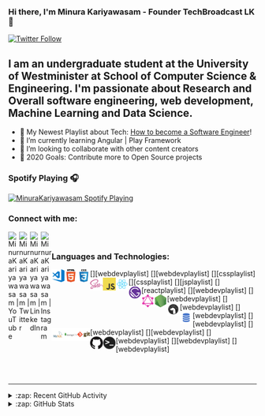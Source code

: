 ### Hi there, I'm Minura Kariyawasam - Founder TechBroadcast LK  👋

[![Twitter Follow](https://img.shields.io/twitter/follow/MinuraKariyawasam?color=1DA1F2&logo=twitter&style=for-the-badge)](https://twitter.com/intent/follow?original_referer=https%3A%2F%2Fgithub.com%2FMinuraKariyawasam&screen_name=MinuKariyawasam)

## I am an undergraduate student at the University of Westminister at School of Computer Science & Engineering. I'm passionate about Research and Overall software engineering, web development, Machine Learning and Data Science.

- 🔭 My Newest Playlist about Tech: [How to become a Software Engineer][course]!
- 🌱 I’m currently learning Angular | Play Framework
- 👯 I’m looking to collaborate with other content creators
- 🥅 2020 Goals: Contribute more to Open Source projects

### Spotify Playing 🎧

[<img src="https://now-playing-MinuraKariyawasam.vercel.app/api/spotify-playing" alt="MinuraKariyawasam Spotify Playing" width="350" />](https://open.spotify.com/user/swyqyimdc12jajde4vpwd2x1b)

### Connect with me:

[<img align="left" alt="MinuraKariyawasam | YouTube" width="22px" src="https://cdn.jsdelivr.net/npm/simple-icons@v3/icons/youtube.svg" />][youtube]
[<img align="left" alt="MinuraKariyawasam | Twitter" width="22px" src="https://cdn.jsdelivr.net/npm/simple-icons@v3/icons/twitter.svg" />][twitter]
[<img align="left" alt="MinuraKariyawasam | LinkedIn" width="22px" src="https://cdn.jsdelivr.net/npm/simple-icons@v3/icons/linkedin.svg" />][linkedin]
[<img align="left" alt="MinuraKariyawasam | Instagram" width="22px" src="https://cdn.jsdelivr.net/npm/simple-icons@v3/icons/instagram.svg" />][instagram]

<br />

### Languages and Technologies:

[<img align="left" alt="Visual Studio Code" width="26px" src="https://raw.githubusercontent.com/github/explore/80688e429a7d4ef2fca1e82350fe8e3517d3494d/topics/visual-studio-code/visual-studio-code.png" />][webdevplaylist]
[<img align="left" alt="HTML5" width="26px" src="https://raw.githubusercontent.com/github/explore/80688e429a7d4ef2fca1e82350fe8e3517d3494d/topics/html/html.png" />][webdevplaylist]
[<img align="left" alt="CSS3" width="26px" src="https://raw.githubusercontent.com/github/explore/80688e429a7d4ef2fca1e82350fe8e3517d3494d/topics/css/css.png" />][cssplaylist]
[<img align="left" alt="Sass" width="26px" src="https://raw.githubusercontent.com/github/explore/80688e429a7d4ef2fca1e82350fe8e3517d3494d/topics/sass/sass.png" />][cssplaylist]
[<img align="left" alt="JavaScript" width="26px" src="https://raw.githubusercontent.com/github/explore/80688e429a7d4ef2fca1e82350fe8e3517d3494d/topics/javascript/javascript.png" />][jsplaylist]
[<img align="left" alt="React" width="26px" src="https://raw.githubusercontent.com/github/explore/80688e429a7d4ef2fca1e82350fe8e3517d3494d/topics/react/react.png" />][reactplaylist]
[<img align="left" alt="Gatsby" width="26px" src="https://raw.githubusercontent.com/github/explore/e94815998e4e0713912fed477a1f346ec04c3da2/topics/gatsby/gatsby.png" />][webdevplaylist]
[<img align="left" alt="GraphQL" width="26px" src="https://raw.githubusercontent.com/github/explore/80688e429a7d4ef2fca1e82350fe8e3517d3494d/topics/graphql/graphql.png" />][webdevplaylist]
[<img align="left" alt="Node.js" width="26px" src="https://raw.githubusercontent.com/github/explore/80688e429a7d4ef2fca1e82350fe8e3517d3494d/topics/nodejs/nodejs.png" />][webdevplaylist]
[<img align="left" alt="Deno" width="26px" src="https://raw.githubusercontent.com/github/explore/361e2821e2dea67711cde99c9c40ed357061cf27/topics/deno/deno.png" />][webdevplaylist]
[<img align="left" alt="SQL" width="26px" src="https://raw.githubusercontent.com/github/explore/80688e429a7d4ef2fca1e82350fe8e3517d3494d/topics/sql/sql.png" />][webdevplaylist]
[<img align="left" alt="MySQL" width="26px" src="https://raw.githubusercontent.com/github/explore/80688e429a7d4ef2fca1e82350fe8e3517d3494d/topics/mysql/mysql.png" />][webdevplaylist]
[<img align="left" alt="MongoDB" width="26px" src="https://raw.githubusercontent.com/github/explore/80688e429a7d4ef2fca1e82350fe8e3517d3494d/topics/mongodb/mongodb.png" />][webdevplaylist]
[<img align="left" alt="Git" width="26px" src="https://raw.githubusercontent.com/github/explore/80688e429a7d4ef2fca1e82350fe8e3517d3494d/topics/git/git.png" />][webdevplaylist]
[<img align="left" alt="GitHub" width="26px" src="https://raw.githubusercontent.com/github/explore/78df643247d429f6cc873026c0622819ad797942/topics/github/github.png" />][webdevplaylist]
[<img align="left" alt="Terminal" width="26px" src="https://raw.githubusercontent.com/github/explore/80688e429a7d4ef2fca1e82350fe8e3517d3494d/topics/terminal/terminal.png" />][webdevplaylist]

<br />
<br />

---
<details>
  <summary>:zap: Recent GitHub Activity</summary>
  
<!--START_SECTION:activity-->
1. ❌ Closed PR [#14](https://github.com/MinuraKariyawasam/MinuraKariyawasam/pull/14) in [MinuraKariyawasam/MinuraKariyawasam](https://github.com/MinuraKariyawasam/MinuraKariyawasam)
2. 🗣 Commented on [#14](https://github.com/MinuraKariyawasam/MinuraKariyawasam/issues/14) in [MinuraKariyawasam/MinuraKariyawasam](https://github.com/MinuraKariyawasam/MinuraKariyawasam)
3. ❌ Closed PR [#7](https://github.com/MinuraKariyawasam/MinuraKariyawasam/pull/7) in [MinuraKariyawasam/MinuraKariyawasam](https://github.com/MinuraKariyawasam/MinuraKariyawasam)
4. 🎉 Merged PR [#6](https://github.com/MinuraKariyawasam/MinuraKariyawasam/pull/6) in [MinuraKariyawasam/MinuraKariyawasam](https://github.com/MinuraKariyawasam/MinuraKariyawasam)
<!--END_SECTION:activity-->

</details>

<details>
  <summary>:zap: GitHub Stats</summary>

  <img align="left" alt="MinuraKariyawasam's GitHub Stats" src="https://github-readme-stats.MinuraKariyawasam.vercel.app/api?username=MinuraKariyawasam&show_icons=true&hide_border=true" />

</details>

[course]: https://www.youtube.com/playlistlist=PLOQDoNwLXrmfcSEqvlvJb7AUWy3bx7w49
[twitter]: https://twitter.com/MinuKariyawasam
[youtube]: https://youtube.com/TechBroadcastLK
[instagram]: https://instagram.com/minurakariyawasam
[linkedin]: https://www.linkedin.com/in/minurakariyawasam/
